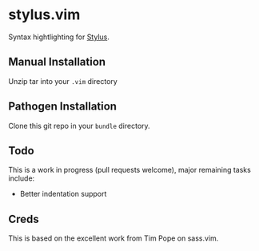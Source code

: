 # stylus.vim
Syntax hightlighting for [Stylus](http://learnboost.github.com/stylus/).

## Manual Installation
Unzip tar into your `.vim` directory

## Pathogen Installation
Clone this git repo in your `bundle` directory.

## Todo
This is a work in progress (pull requests welcome), major remaining tasks include:
 - Better indentation support

## Creds
This is based on the excellent work from Tim Pope on sass.vim.
